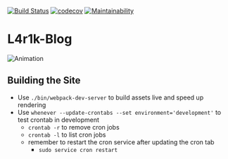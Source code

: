 [![Build Status](https://travis-ci.com/L4r1k/L4r1k-Blog.svg?branch=master)](https://travis-ci.com/L4r1k/L4r1k-Blog) [![codecov](https://codecov.io/gh/L4r1k/L4r1k-Blog/branch/master/graph/badge.svg)](https://codecov.io/gh/L4r1k/L4r1k-Blog) [![Maintainability](https://api.codeclimate.com/v1/badges/d34cc9cbf5c8e6dc1c4e/maintainability)](https://codeclimate.com/github/L4r1k/L4r1k-Blog/maintainability)  
# L4r1k-Blog
![Animation](https://github.com/L4r1k/L4r1k-Blog/raw/master/anim.gif "Animation")

## Building the Site
- Use `./bin/webpack-dev-server` to build assets live and speed up rendering
- Use `whenever --update-crontabs --set environment='development'` to test crontab in development
    - `crontab -r` to remove cron jobs
    - `crontab -l` to list cron jobs
    - remember to restart the cron service after updating the cron tab
        - `sudo service cron restart`
